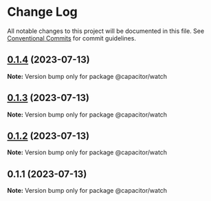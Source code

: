 # Change Log

All notable changes to this project will be documented in this file.
See [Conventional Commits](https://conventionalcommits.org) for commit guidelines.

## [0.1.4](https://github.com/ionic-team/CapacitorWatch/compare/0.1.3...0.1.4) (2023-07-13)

**Note:** Version bump only for package @capacitor/watch





## [0.1.3](https://github.com/ionic-team/CapacitorWatch/compare/0.1.2...0.1.3) (2023-07-13)

**Note:** Version bump only for package @capacitor/watch





## [0.1.2](https://github.com/ionic-team/CapacitorWatch/compare/0.1.1...0.1.2) (2023-07-13)

**Note:** Version bump only for package @capacitor/watch





## 0.1.1 (2023-07-13)

**Note:** Version bump only for package @capacitor/watch
